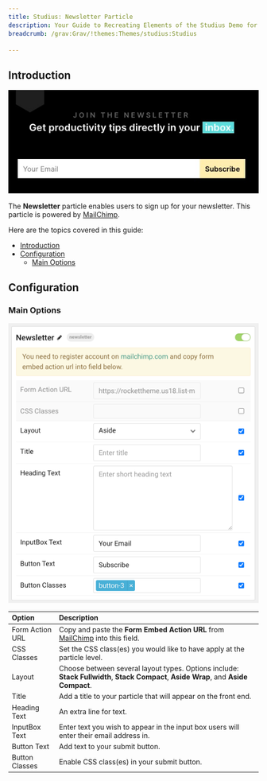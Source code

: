 ```yaml
---
title: Studius: Newsletter Particle
description: Your Guide to Recreating Elements of the Studius Demo for Grav
breadcrumb: /grav:Grav/!themes:Themes/studius:Studius

---
```


## Introduction

![](assets/particle_newsletter1.png)

The **Newsletter** particle enables users to sign up for your newsletter. This particle is powered by [MailChimp](http://mailchimp.com/).

Here are the topics covered in this guide:

- [Introduction](#introduction)
- [Configuration](#configuration)
  - [Main Options](#main-options)

## Configuration

### Main Options

![](assets/particle_newsletter2.png)

| Option          | Description                                                                                                                          |
| :-------------- | :----------------------------------------------------------------------------------------------------------------------------------- |
| Form Action URL | Copy and paste the **Form Embed Action URL** from [MailChimp](http://mailchimp.com/) into this field.                                |
| CSS Classes     | Set the CSS class(es) you would like to have apply at the particle level.                                                            |
| Layout          | Choose between several layout types. Options include: **Stack Fullwidth**, **Stack Compact**, **Aside Wrap**, and **Aside Compact**. |
| Title           | Add a title to your particle that will appear on the front end.                                                                      |
| Heading Text    | An extra line for text.                                                                                                              |
| InputBox Text   | Enter text you wish to appear in the input box users will enter their email address in.                                              |
| Button Text     | Add text to your submit button.                                                                                                      |
| Button Classes  | Enable CSS class(es) in your submit button.                                                                                          |
